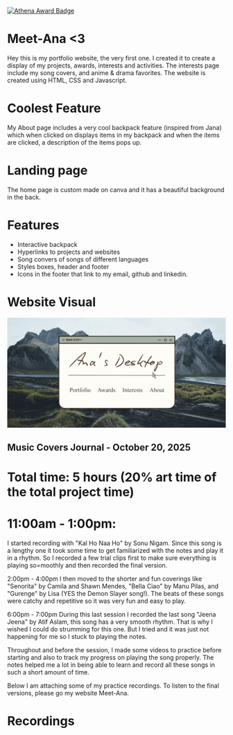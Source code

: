 [![Athena Award Badge](https://img.shields.io/endpoint?url=https%3A%2F%2Faward.athena.hackclub.com%2Fapi%2Fbadge)](https://award.athena.hackclub.com?utm_source=readme)
# Meet-Ana <3

Hey this is my portfolio website, the very first one. I created it to create a display of my projects, awards, interests and activities. The interests page include my song covers, and anime & drama favorites. The website is created using HTML, CSS and Javascript. 

# Coolest Feature
My About page includes a very cool backpack feature (inspired from Jana) which when clicked on displays items in my backpack and when the items are clicked, a description of the items pops up.

# Landing page
The home page is custom made on canva and it has a beautiful background in the back.

# Features
- Interactive backpack
- Hyperlinks to projects and websites
- Song convers of songs of different languages
- Styles boxes, header and footer
- Icons in the footer that link to my email, github and linkedin.

# Website Visual
![alt text](assets/ss.png)


## Music Covers Journal - October 20, 2025

# Total time: 5 hours (20% art time of the total project time)

# 11:00am - 1:00pm: 
I started recording with "Kal Ho Naa Ho" by Sonu Nigam. Since this song is a lengthy one it took some time to get familiarized with the notes and play it in a rhythm. So I recorded a few trial clips first to make sure everything is playing so=moothly and then recorded the final version.

2:00pm - 4:00pm
I then moved to the shorter and fun coverings like "Senorita" by Camila and Shawn Mendes, "Bella Ciao" by Manu Pilas, and "Gurenge" by Lisa (YES the Demon Slayer song!). The beats of these songs were catchy and repetitive so it was very fun and easy to play.

6:00pm - 7:00pm
During this last session I recorded the last song "Jeena Jeena" by Atif Aslam, this song has a very smooth rhythm. That is why I wished I could do strumming for this one. But I tried and it was just not happening for me so I stuck to playing the notes.

Throughout and before the session, I made some videos to practice before starting and also to track my progress on playing the song properly. The notes helped me a lot in being able to learn and record all these songs in such a short amount of time. 

Below I am attaching some of my practice recordings. To listen to the final versions, please go my website Meet-Ana. 

# Recordings